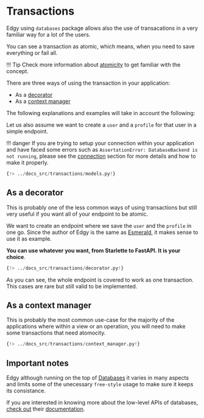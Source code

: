 # Transactions

Edgy using `databases` package allows also the use of transacations in a very familiar way for
a lot of the users.

You can see a transaction as atomic, which means, when you need to save everything or fail all.

!!! Tip
    Check more information about [atomicity](https://en.wikipedia.org/wiki/Atomicity_(database_systems)#:~:text=An%20atomic%20transaction%20is%20an,rejecting%20the%20whole%20series%20outright) to get familiar with the concept.

There are three ways of using the transaction in your application:

* As a [decorator](#as-a-decorator)
* As a [context manager](#as-a-context-manager)

The following explanations and examples will take in account the following:

Let us also assume we want to create a `user` and a `profile` for that user in a simple endpoint.

!!! danger
    If you are trying to setup your connection within your application and have faced some errors
    such as `AssertationError: DatabaseBackend is not running`, please see the [connection](./connection.md)
    section for more details and how to make it properly.

```python
{!> ../docs_src/transactions/models.py!}
```

## As a decorator

This is probably one of the less common ways of using transactions but still very useful if you
want all of your endpoint to be atomic.

We want to create an endpoint where we save the `user` and the `profile` in one go. Since the
author of Edgy is the same as [Esmerald](https://esmerald.dymmond.com), it makes sense to use
it as example.

**You can use whatever you want, from Starlette to FastAPI. It is your choice**.

```python hl_lines="18"
{!> ../docs_src/transactions/decorator.py!}
```

As you can see, the whole endpoint is covered to work as one transaction. This cases are rare but
still valid to be implemented.

## As a context manager

This is probably the most common use-case for the majority of the applications where within a view
or an operation, you will need to make some transactions that need atomocity.

```python hl_lines="22"
{!> ../docs_src/transactions/context_manager.py!}
```

## Important notes

Edgy although running on the top of [Databases](https://www.encode.io/databases/) it varies in
many aspects and limits some of the unecessary `free-style` usage to make sure it keeps its
consistance.

If you are interested in knowing more about the low-level APIs of databases,
[check out](https://www.encode.io/databases/) their [documentation](https://www.encode.io/databases/).
